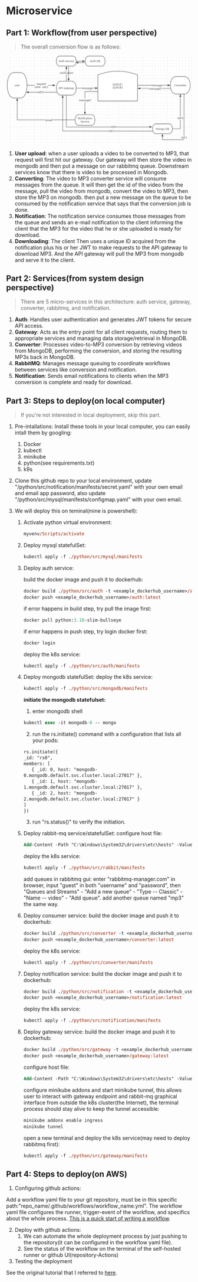 # Microservice

## Part 1: Workflow(from user perspective)

> The overall conversion flow is as follows:

![architecture](./resources/pics/architecture.png)

1. **User upload**: when a user uploads a video to be converted to MP3, that request will first hit our gateway. Our gateway will then store the video in mongodb and then put a message on our rabbitmq queue. Downstream services know that there is video to be processed in Mongodb.
2. **Converting**: The video to MP3 converter service will consume messages from the queue. It will then get the id of the video from the message, pull the video from mongodb, convert the video to MP3, then store the MP3 on mongodb. then put a new message on the queue to be consumed by the notification service that says that the conversion job is done.
3. **Notification**: The notification service consumes those messages from the queue and sends an e-mail notification to the client informing the client that the MP3 for the video that he or she uploaded is ready for download.
4. **Downloading**: The client Then uses a unique ID acquired from the notification plus his or her JWT to make requests to the API gateway to download MP3. And the API gateway will pull the MP3 from mongodb and serve it to the client.

## Part 2: Services(from system design perspective)

> There are 5 micro-services in this architecture: auth service, gateway, converter, rabbitmq, and notification.

1. **Auth**: Handles user authentication and generates JWT tokens for secure API access.
2. **Gateway**: Acts as the entry point for all client requests, routing them to appropriate services and managing data storage/retrieval in MongoDB.
3. **Converter**: Processes video-to-MP3 conversion by retrieving videos from MongoDB, performing the conversion, and storing the resulting MP3s back in MongoDB.
4. **RabbitMQ**: Manages message queuing to coordinate workflows between services like conversion and notification.
5. **Notification**: Sends email notifications to clients when the MP3 conversion is complete and ready for download.

## Part 3: Steps to deploy(on local computer)

> If you're not interested in local deployment, skip this part.

1. Pre-intallations:
   Install these tools in your local computer, you can easily intall them by googling:
   1. Docker
   2. kubectl
   3. minikube
   4. python(see requirements.txt)
   5. k9s
2. Clone this github repo to your local environment, update "/python/src/notification/manifests/secret.yaml" with your own email and email app password, also update "/python/src/mysql/manifests/configmap.yaml" with your own email.
3. We will deploy this on teminal(mine is powershell):

   1. Activate python virtual environment:
      ```ps
      myvenv/Scripts/activate
      ```
   2. Deploy mysql statefulSet:
      ```ps
      kubectl apply -f ./python/src/mysql/manifests
      ```
   3. Deploy auth service:

      build the docker image and push it to dockerhub:

      ```ps
      docker build ./python/src/auth -t <example_dockerhub_username>/auth:latest
      docker push <example_dockerhub_username>/auth:latest
      ```

      if error happens in build step, try pull the image first:

      ```ps
      docker pull python:3.10-slim-bullseye
      ```

      if error happens in push step, try login docker first:

      ```ps
      docker login
      ```

      deploy the k8s service:

      ```ps
      kubectl apply -f ./python/src/auth/manifests
      ```

   4. Deploy mongodb statefulSet:
      deploy the k8s service:

      ```ps
      kubectl apply -f ./python/src/mongodb/manifests
      ```

      **initiate the mongodb statefulset:**

      1. enter mongodb shell

      ```ps
      kubectl exec -it mongodb-0 -- mongo
      ```

      2. run the rs.initiate() command with a configuration that lists all your pods:

      ```
      rs.initiate({
      _id: "rs0",
      members: [
         { _id: 0, host: "mongodb-0.mongodb.default.svc.cluster.local:27017" },
         { _id: 1, host: "mongodb-1.mongodb.default.svc.cluster.local:27017" },
         { _id: 2, host: "mongodb-2.mongodb.default.svc.cluster.local:27017" }
      ]
      })
      ```

      3. run "rs.status()" to verify the initiation.

   5. Deploy rabbit-mq service/statefulSet:
      configure host file:

      ```ps
      Add-Content -Path "C:\Windows\System32\drivers\etc\hosts" -Value "127.0.0.1 rabbitmq-manager.com"
      ```

      deploy the k8s service:

      ```ps
      kubectl apply -f ./python/src/rabbit/manifests
      ```

      add queues in rabbitmq gui: enter "rabbitmq-manager.com" in browser, input "guest" in both "username" and "password", then "Queues and Streams" - "Add a new queue" - "Type -- Classic" - "Name -- video" - "Add queue". add another queue named "mp3" the same way.

   6. Deploy consumer service:
      build the docker image and push it to dockerhub:

      ```ps
      docker build ./python/src/converter -t <example_dockerhub_username>/converter:latest
      docker push <example_dockerhub_username>/converter:latest
      ```

      deploy the k8s service:

      ```ps
      kubectl apply -f ./python/src/converter/manifests
      ```

   7. Deploy notification service:
      build the docker image and push it to dockerhub:

      ```ps
      docker build ./python/src/notification -t <example_dockerhub_username>/notification:latest
      docker push <example_dockerhub_username>/notification:latest
      ```

      deploy the k8s service:

      ```ps
      kubectl apply -f ./python/src/notification/manifests
      ```

   8. Deploy gateway service:
      build the docker image and push it to dockerhub:
      ```ps
      docker build ./python/src/gateway -t <example_dockerhub_username>/gateway:latest
      docker push <example_dockerhub_username>/gateway:latest
      ```
      configure host file:
      ```ps
      Add-Content -Path "C:\Windows\System32\drivers\etc\hosts" -Value "127.0.0.1 mp3converter.com"
      ```
      configure minikube addons and start minikube tunnel, this allows user to interact with gateway endpoint and rabbit-mq graphical interface from outside the k8s cluster(the Internet), the terminal process should stay alive to keep the tunnel accessible:
      ```ps
      minikube addons enable ingress
      minikube tunnel
      ```
      open a new terminal and deploy the k8s service(may need to deploy rabbitmq first):
      ```ps
      kubectl apply -f ./python/src/gateway/manifests
      ```

## Part 4: Steps to deploy(on AWS)

1. Configuring github actions:

Add a workflow yaml file to your git repository, must be in this specific path:"repo_name/.github/workflows/workflow_name.yml". The workflow yaml file configures the runner, trigger-event of the workflow, and specifics about the whole process. [This is a quick start of writing a workflow](https://docs.github.com/en/actions/writing-workflows/quickstart).

2. Deploy with github actions:
   1. We can automate the whole deployment process by just pushing to the repository(it can be configured in the workflow yaml file).
   2. See the status of the workflow on the terminal of the self-hosted runner or github UI(repository-Actions)
3. Testing the deployment

See the original tutorial that I referred to [here](https://youtu.be/hmkF77F9TLw?si=zbVzVs1qiEza6g4v).
